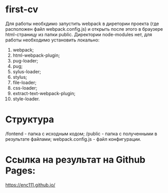 # first-cv
Для работы необхдимо запустить webpack в диретории проекта (где расположен файл webpack.config.js) и открыть после этого в браузере html-страницу из папки public. 
Директории node-modules нет, для работы необходимо установить локально:
1. webpack;
2. html-webpack-plugin;
3. pug-loader;
4. pug;
5. sylus-loader;
6. stylus;
7. file-loader;
8. css-loader;
9. extract-text-webpack-plugin;
10. style-loader.

# Структура
/fontend - папка с исходным кодом;
/public - папка с полученными в результате файлами;
webpack.config.js - файл конфигурации.

# Ссылка на результат на Github Pages:
https://enc111.github.io/
